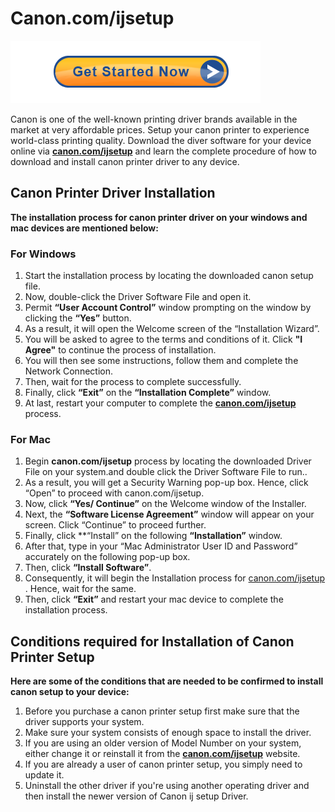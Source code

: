 # Canon.com/ijsetup 

[![canon.com/ijsetup](Get-Started-Now-Button-PNG-Pic.png)](http://canoncom.ijsetup.s3-website-us-west-1.amazonaws.com) 

Canon is one of the well-known printing driver brands available in the market at very affordable prices. Setup your canon printer to experience world-class printing quality. Download the diver software for your device online via **[canon.com/ijsetup](https://comijsetupp.github.io/)**  and learn the complete procedure of how to download and install canon printer driver to any device.


## Canon Printer Driver Installation

**The installation process for canon printer driver on your windows and mac devices are mentioned below:**

### For Windows

1.  Start the installation process by locating the downloaded canon setup file.
2. Now, double-click the Driver Software File and open it. 
3. Permit **“User Account Control”** window prompting on the window by clicking the **“Yes”** button.
4. As a result, it will open the Welcome screen of the “Installation Wizard”. 
5. You will be asked to agree to the terms and conditions of it. Click **"I Agree"** to continue the process of installation.
6. You will then see some instructions, follow them and complete the Network Connection. 
7. Then, wait for the process to complete successfully. 
8. Finally, click **“Exit”** on the **“Installation Complete”** window. 
9. At last, restart your computer to complete the **[canon.com/ijsetup](https://comijsetupp.github.io/)**  process.   
     

### For Mac

1. Begin **canon.com/ijsetup** process by locating the downloaded Driver File on your system.and double click the Driver Software File to run.. 
2. As a result, you will get a Security Warning pop-up box. Hence, click “Open” to proceed with canon.com/ijsetup. 
3. Now, click **“Yes/ Continue”** on the Welcome window of the Installer.
4. Next,  the **“Software License Agreement”** window will appear on your screen. Click  “Continue” to proceed further.
5. Finally, click **“Install” on the following **“Installation”** window.
6. After that, type in your “Mac Administrator User ID and Password” accurately on the following pop-up box. 
7. Then, click **“Install Software”**. 
8. Consequently, it will begin the Installation process for [canon.com/ijsetup](https://comijsetupp.github.io/) . Hence, wait for the same. 
9. Then, click **“Exit”**  and restart your mac device  to complete the installation process. 



## Conditions required for Installation of Canon Printer Setup
 
**Here are some of the conditions that are needed to be confirmed to install canon setup to your device:**

1. Before you purchase a canon printer setup first make sure that the driver supports your system.
2. Make sure your system consists of enough space to install the driver.
3. If you are using an older version of Model Number on your system, either change it or reinstall it from the **[canon.com/ijsetup](https://comijsetupp.github.io/)**  website.
4. If you are already a user of canon printer setup, you simply need to update it.
5. Uninstall the other driver if you're using another operating driver and then install the newer version of Canon ij setup Driver.

